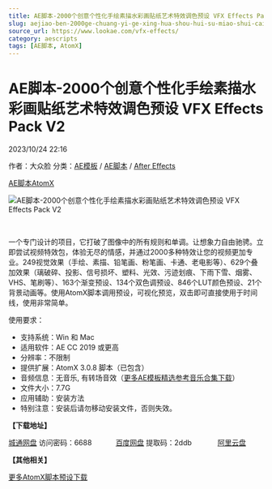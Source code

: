 ```yaml
---
title: AE脚本-2000个创意个性化手绘素描水彩画贴纸艺术特效调色预设 VFX Effects Pack V2
slug: aejiao-ben-2000ge-chuang-yi-ge-xing-hua-shou-hui-su-miao-shui-cai-hua-tie-zhi-yi-zhu-te-xiao-diao-se-yu-she-vfx-effects-pack-v2
source_url: https://www.lookae.com/vfx-effects/
category: aescripts
tags: [AE脚本, AtomX]
---
```

# AE脚本-2000个创意个性化手绘素描水彩画贴纸艺术特效调色预设 VFX Effects Pack V2

2023/10/24 22:16

作者：大众脸
分类：[AE模板](https://www.lookae.com/after-effects/other-after-effects/) / [AE脚本](https://www.lookae.com/after-effects/aescripts/) / [After Effects](https://www.lookae.com/after-effects/)

[AE脚本](https://www.lookae.com/tag/ae%e8%84%9a%e6%9c%ac/)[AtomX](https://www.lookae.com/tag/atomx/)

![AE脚本-2000个创意个性化手绘素描水彩画贴纸艺术特效调色预设 VFX Effects Pack V2](https://www.lookae.com/wp-content/uploads/2023/10/47865092.jpg "AE脚本-2000个创意个性化手绘素描水彩画贴纸艺术特效调色预设 VFX Effects Pack V2-LookAE.com")

[﻿](http://cloud.video.taobao.com/play/u/null/p/1/e/6/t/1/456582500772.mp4)

一个专门设计的项目，它打破了图像中的所有规则和单调。让想象力自由驰骋。立即尝试视频特效包，体验无尽的情感，并通过2000多种特效让您的视频更加专业。249视觉效果（手绘、素描、铅笔画、粉笔画、卡通、老电影等）、629个叠加效果（璃破碎、投影、信号损坏、塑料、光效、污迹划痕、下雨下雪、烟雾、VHS、笔刷等）、163个渐变预设、134个双色调预设、846个LUT颜色预设、21个背景动画等。使用AtomX脚本调用预设，可视化预览，双击即可直接使用于时间线，使用非常简单。

使用要求：

* 支持系统：Win 和 Mac
* 适用软件：AE CC 2019 或更高
* 分辨率：不限制
* 提供扩展：AtomX 3.0.8 脚本（已包含）
* 音频信息：无音乐, 有转场音效（[更多AE模板精选参考音乐合集下载](https://item.taobao.com/item.htm?spm=a1z10.1.w4004-2793089344.4.MUvxbV&id=37289930486)）
* 文件大小：7.7G
* 应用辅助：安装方法
* 特别注意：安装后请勿移动安装文件，否则失效。

**【下载地址】**

[城通网盘](https://url70.ctfile.com/f/2827370-963271641-572107?p=4431) 访问密码：6688            [百度网盘](https://pan.baidu.com/s/11Tu-Ae8fGx5khtgOX5BclA?pwd=2ddb) 提取码：2ddb             [阿里云盘](https://www.aliyundrive.com/s/eynKPpEXYHD)

**【其他相关】**

[更多AtomX脚本预设下载](https://www.lookae.com/tag/atomx/)
